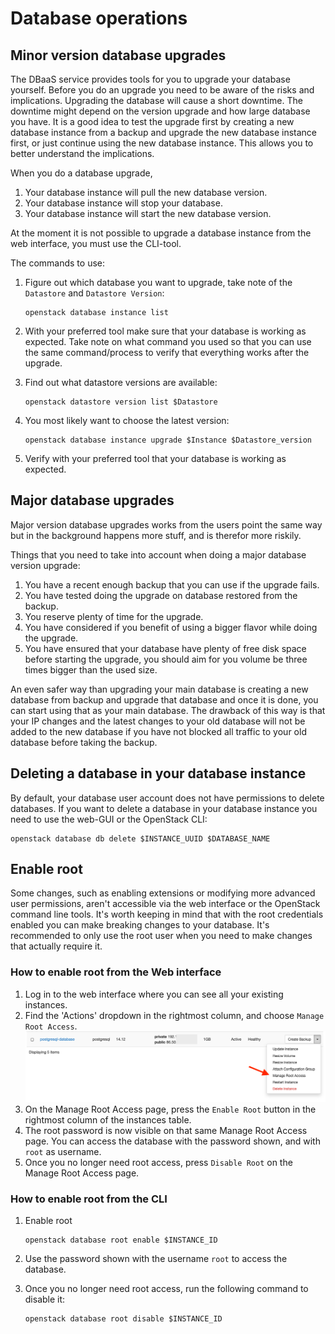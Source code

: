 # Database operations

## Minor version database upgrades

The DBaaS service provides tools for you to upgrade your database yourself. Before you do an upgrade you need to be aware of the risks and implications. Upgrading the database will cause a short downtime. The downtime might depend on the version upgrade and how large database you have. It is a good idea to test the upgrade first by creating a new database instance from a backup and upgrade the new database instance first, or just continue using the new database instance. This allows you to better understand the implications.

When you do a database upgrade,

1. Your database instance will pull the new database version.
2. Your database instance will stop your database.
3. Your database instance will start the new database version.

At the moment it is not possible to upgrade a database instance from the web interface, you must use the CLI-tool.

The commands to use:

1. Figure out which database you want to upgrade, take note of the `Datastore` and `Datastore Version`:

    ```
    openstack database instance list
    ```

2. With your preferred tool make sure that your database is working as expected. Take note on what command you used so that you can use the same command/process to verify that everything works after the upgrade.
3. Find out what datastore versions are available:

    ```
    openstack datastore version list $Datastore
    ```

4. You most likely want to choose the latest version:

    ```
    openstack database instance upgrade $Instance $Datastore_version
    ```

5. Verify with your preferred tool that your database is working as expected.

## Major database upgrades
Major version database upgrades works from the users point the same way but in the background
happens more stuff, and is therefor more riskily.

Things that you need to take into account when doing a major database version upgrade:
1. You have a recent enough backup that you can use if the upgrade fails.
2. You have tested doing the upgrade on database restored from the backup.
3. You reserve plenty of time for the upgrade.
4. You have considered if you benefit of using a bigger flavor while doing the upgrade.
5. You have ensured that your database have plenty of free disk space before starting the upgrade,
you should aim for you volume be three times bigger than the used size.

An even safer way than upgrading your main database is creating a new database from backup and
upgrade that database and once it is done, you can start using that as your main database. The
drawback of this way is that your IP changes and the latest changes to your old database will not
be added to the new database if you have not blocked all traffic to your old database before
taking the backup.



## Deleting a database in your database instance

By default, your database user account does not have permissions to delete databases. If you want to delete a database in your database instance you need to use the web-GUI or the OpenStack CLI:

```
openstack database db delete $INSTANCE_UUID $DATABASE_NAME
```


## Enable root

Some changes, such as enabling extensions or modifying more advanced user permissions,
aren't accessible via the web interface or the OpenStack command line tools.
It's worth keeping in mind that with the root credentials enabled you can make
breaking changes to your database. It's recommended to only use the root user when
you need to make changes that actually require it.

### How to enable root from the Web interface

1. Log in to the web interface where you can see all your existing instances.
2. Find the 'Actions' dropdown in the rightmost column, and choose `Manage Root Access`. ![Manage root access](../../img/dbaas-enable-root.png)
3. On the Manage Root Access page, press the `Enable Root` button in the rightmost column of the instances table.
4. The root password is now visible on that same Manage Root Access page. You can access the database with the password shown, and with `root` as username.
5. Once you no longer need root access, press `Disable Root` on the Manage Root Access page.

### How to enable root from the CLI


1. Enable root
    ```
    openstack database root enable $INSTANCE_ID
    ```

2. Use the password shown with the username `root` to access the database.

3. Once you no longer need root access, run the following command to disable it:

    ```
    openstack database root disable $INSTANCE_ID
    ```
